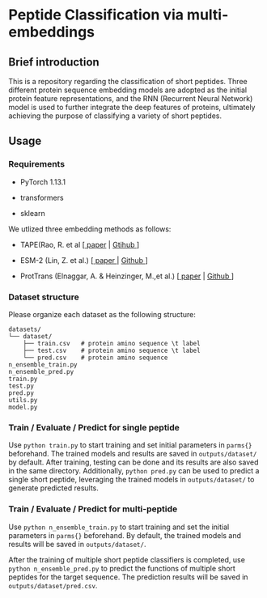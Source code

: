 

# Peptide Classification via multi-embeddings

## Brief introduction

This is a repository regarding the classification of short peptides. Three different protein sequence embedding models are adopted as the initial protein feature representations, and the RNN (Recurrent Neural Network) model is used to further integrate the deep features of proteins, ultimately achieving the purpose of classifying a variety of short peptides.


## Usage

### Requirements
* PyTorch 1.13.1

* transformers

* sklearn

We utlized three embedding methods as follows:

* TAPE(Rao, R. et al [[ paper](https://arxiv.org/abs/1906.08230) | [Gtihub ](https://github.com/li-ziang/tape)]

* ESM-2 (Lin, Z. et al.) [[ paper ](https://www.science.org/doi/abs/10.1126/science.ade2574) | [Github ](https://github.com/facebookresearch/esm)]

* ProtTrans (Elnaggar, A. & Heinzinger, M.,et al.) [[ paper](https://ieeexplore.ieee.org/document/9477085/) | [Github ](https://github.com/agemagician/ProtTrans?tab=readme-ov-file)]

### Dataset structure

Please organize each dataset as the following structure:

```
datasets/
└── dataset/
    ├── train.csv   # protein amino sequence \t label
    ├── test.csv    # protein amino sequence \t label
    └── pred.csv    # protein amino sequence
n_ensemble_train.py
n_ensemble_pred.py
train.py
test.py
pred.py
utils.py
model.py
```

### Train / Evaluate / Predict for single peptide 

Use `python train.py` to start training and set initial parameters in `parms{}` beforehand. The trained models and results are saved in `outputs/dataset/` by default. After training, testing can be done and its results are also saved in the same directory. Additionally, `python pred.py` can be used to predict a single short peptide, leveraging the trained models in `outputs/dataset/` to generate predicted results.


### Train / Evaluate / Predict for multi-peptide 

Use `python n_ensemble_train.py` to start training and set the initial parameters in `parms{}` beforehand. By default, the trained models and results will be saved in `outputs/dataset/`.

After the training of multiple short peptide classifiers is completed, use `python n_ensemble_pred.py` to predict the functions of multiple short peptides for the target sequence. The prediction results will be saved in `outputs/dataset/pred.csv`.

